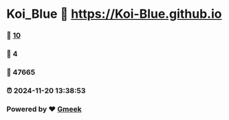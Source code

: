 # Koi_Blue :link: https://Koi-Blue.github.io 
### :page_facing_up: [10](https://Koi-Blue.github.io/tag.html) 
### :speech_balloon: 4 
### :hibiscus: 47665 
### :alarm_clock: 2024-11-20 13:38:53 
### Powered by :heart: [Gmeek](https://github.com/Meekdai/Gmeek)
